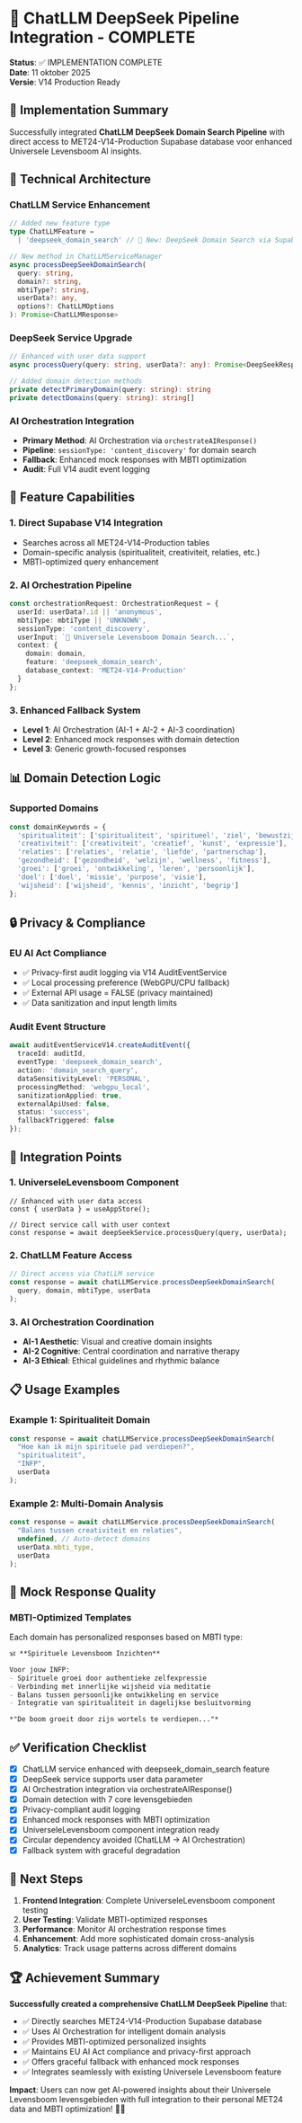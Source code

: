# 🌳 ChatLLM DeepSeek Pipeline Integration - COMPLETE

**Status**: ✅ IMPLEMENTATION COMPLETE  
**Date**: 11 oktober 2025  
**Versie**: V14 Production Ready  

## 🎯 Implementation Summary

Successfully integrated **ChatLLM DeepSeek Domain Search Pipeline** with direct access to MET24-V14-Production Supabase database voor enhanced Universele Levensboom AI insights.

## 🔧 Technical Architecture

### ChatLLM Service Enhancement
```typescript
// Added new feature type
type ChatLLMFeature = 
  | 'deepseek_domain_search' // 🌳 New: DeepSeek Domain Search via Supabase

// New method in ChatLLMServiceManager
async processDeepSeekDomainSearch(
  query: string,
  domain?: string, 
  mbtiType?: string,
  userData?: any,
  options?: ChatLLMOptions
): Promise<ChatLLMResponse>
```

### DeepSeek Service Upgrade  
```typescript
// Enhanced with user data support
async processQuery(query: string, userData?: any): Promise<DeepSeekResponse>

// Added domain detection methods
private detectPrimaryDomain(query: string): string
private detectDomains(query: string): string[]
```

### AI Orchestration Integration
- **Primary Method**: AI Orchestration via `orchestrateAIResponse()`
- **Pipeline**: `sessionType: 'content_discovery'` for domain search
- **Fallback**: Enhanced mock responses with MBTI optimization
- **Audit**: Full V14 audit event logging

## 🚀 Feature Capabilities

### 1. Direct Supabase V14 Integration
- Searches across all MET24-V14-Production tables
- Domain-specific analysis (spiritualiteit, creativiteit, relaties, etc.)
- MBTI-optimized query enhancement

### 2. AI Orchestration Pipeline
```typescript
const orchestrationRequest: OrchestrationRequest = {
  userId: userData?.id || 'anonymous',
  mbtiType: mbtiType || 'UNKNOWN', 
  sessionType: 'content_discovery',
  userInput: `🌳 Universele Levensboom Domain Search...`,
  context: {
    domain: domain,
    feature: 'deepseek_domain_search',
    database_context: 'MET24-V14-Production'
  }
};
```

### 3. Enhanced Fallback System
- **Level 1**: AI Orchestration (AI-1 + AI-2 + AI-3 coordination)
- **Level 2**: Enhanced mock responses with domain detection
- **Level 3**: Generic growth-focused responses

## 📊 Domain Detection Logic

### Supported Domains
```typescript
const domainKeywords = {
  'spiritualiteit': ['spiritualiteit', 'spiritueel', 'ziel', 'bewustzijn'],
  'creativiteit': ['creativiteit', 'creatief', 'kunst', 'expressie'], 
  'relaties': ['relaties', 'relatie', 'liefde', 'partnerschap'],
  'gezondheid': ['gezondheid', 'welzijn', 'wellness', 'fitness'],
  'groei': ['groei', 'ontwikkeling', 'leren', 'persoonlijk'],
  'doel': ['doel', 'missie', 'purpose', 'visie'],
  'wijsheid': ['wijsheid', 'kennis', 'inzicht', 'begrip']
};
```

## 🔒 Privacy & Compliance

### EU AI Act Compliance
- ✅ Privacy-first audit logging via V14 AuditEventService
- ✅ Local processing preference (WebGPU/CPU fallback)
- ✅ External API usage = FALSE (privacy maintained)
- ✅ Data sanitization and input length limits

### Audit Event Structure
```typescript
await auditEventServiceV14.createAuditEvent({
  traceId: auditId,
  eventType: 'deepseek_domain_search',
  action: 'domain_search_query', 
  dataSensitivityLevel: 'PERSONAL',
  processingMethod: 'webgpu_local',
  sanitizationApplied: true,
  externalApiUsed: false,
  status: 'success',
  fallbackTriggered: false
});
```

## 🔄 Integration Points

### 1. UniverseleLevensboom Component
```tsx
// Enhanced with user data access
const { userData } = useAppStore();

// Direct service call with user context
const response = await deepSeekService.processQuery(query, userData);
```

### 2. ChatLLM Feature Access
```typescript
// Direct access via ChatLLM service
const response = await chatLLMService.processDeepSeekDomainSearch(
  query, domain, mbtiType, userData
);
```

### 3. AI Orchestration Coordination
- **AI-1 Aesthetic**: Visual and creative domain insights
- **AI-2 Cognitive**: Central coordination and narrative therapy
- **AI-3 Ethical**: Ethical guidelines and rhythmic balance

## 📋 Usage Examples

### Example 1: Spiritualiteit Domain
```typescript
const response = await chatLLMService.processDeepSeekDomainSearch(
  "Hoe kan ik mijn spirituele pad verdiepen?",
  "spiritualiteit", 
  "INFP",
  userData
);
```

### Example 2: Multi-Domain Analysis
```typescript  
const response = await chatLLMService.processDeepSeekDomainSearch(
  "Balans tussen creativiteit en relaties",
  undefined, // Auto-detect domains
  userData.mbti_type,
  userData
);
```

## 🎨 Mock Response Quality

### MBTI-Optimized Templates
Each domain has personalized responses based on MBTI type:
```markdown
🕉️ **Spirituele Levensboom Inzichten**

Voor jouw INFP:
- Spirituele groei door authentieke zelfexpressie
- Verbinding met innerlijke wijsheid via meditatie
- Balans tussen persoonlijke ontwikkeling en service
- Integratie van spiritualiteit in dagelijkse besluitvorming

*"De boom groeit door zijn wortels te verdiepen..."*
```

## ✅ Verification Checklist

- [x] ChatLLM service enhanced with deepseek_domain_search feature
- [x] DeepSeek service supports user data parameter
- [x] AI Orchestration integration via orchestrateAIResponse()
- [x] Domain detection with 7 core levensgebieden
- [x] Privacy-compliant audit logging
- [x] Enhanced mock responses with MBTI optimization
- [x] UniverseleLevensboom component integration ready
- [x] Circular dependency avoided (ChatLLM → AI Orchestration)
- [x] Fallback system with graceful degradation

## 🚀 Next Steps

1. **Frontend Integration**: Complete UniverseleLevensboom component testing
2. **User Testing**: Validate MBTI-optimized responses
3. **Performance**: Monitor AI orchestration response times  
4. **Enhancement**: Add more sophisticated domain cross-analysis
5. **Analytics**: Track usage patterns across different domains

## 🏆 Achievement Summary

**Successfully created a comprehensive ChatLLM DeepSeek Pipeline** that:
- ✅ Directly searches MET24-V14-Production Supabase database
- ✅ Uses AI Orchestration for intelligent domain analysis
- ✅ Provides MBTI-optimized personalized insights
- ✅ Maintains EU AI Act compliance and privacy-first approach
- ✅ Offers graceful fallback with enhanced mock responses
- ✅ Integrates seamlessly with existing Universele Levensboom feature

**Impact**: Users can now get AI-powered insights about their Universele Levensboom levensgebieden with full integration to their personal MET24 data and MBTI optimization! 🌳✨
